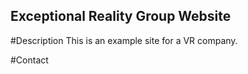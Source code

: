 Exceptional Reality Group Website
---

#Description
This is an example site for a VR company.

#Contact
